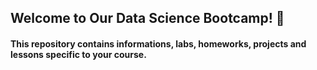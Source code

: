 ## Welcome to Our Data Science Bootcamp! 🚀 
#### This repository contains informations, labs, homeworks, projects and lessons specific to your course.
